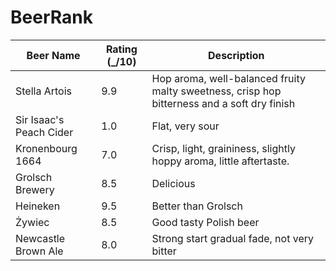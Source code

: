 # BeerRank

|Beer Name| Rating (_/10) | Description |
|---------|-------------|---------------|
|Stella Artois| 9.9 |  Hop aroma, well-balanced fruity malty sweetness, crisp hop bitterness and a soft dry finish |
|Sir Isaac's Peach Cider | 1.0 | Flat, very sour |
|Kronenbourg 1664 | 7.0 | Crisp, light, graininess, slightly hoppy aroma, little aftertaste. |
|Grolsch Brewery | 8.5 | Delicious |
|Heineken| 9.5 | Better than Grolsch |
|Żywiec| 8.5 | Good tasty Polish beer |
|Newcastle Brown Ale| 8.0 | Strong start gradual fade, not very bitter |
